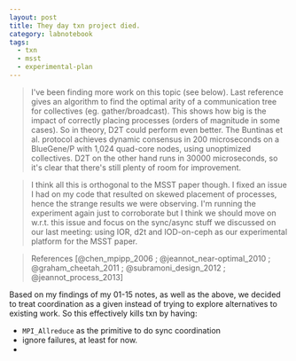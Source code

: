 ```yaml
---
layout: post
title: They day txn project died.
category: labnotebook
tags:
  - txn
  - msst
  - experimental-plan
---
```


> I've been finding more work on this topic (see below). Last 
reference gives an algorithm to find the optimal arity of a 
communication tree for collectives (eg. gather/broadcast). This shows 
how big is the impact of correctly placing processes (orders of 
magnitude in some cases). So in theory, D2T could perform even better. 
The Buntinas et al. protocol achieves dynamic consensus in 200 
microseconds on a BlueGene/P with 1,024 quad-core nodes, using 
unoptimized collectives. D2T on the other hand runs in 30000 
microseconds, so it's clear that there's still plenty of room for 
improvement. 

> I think all this is orthogonal to the MSST paper though. I fixed an 
issue I had on my code that resulted on skewed placement of processes, 
hence the strange results we were observing. I'm running the 
experiment again just to corroborate but I think we should move on 
w.r.t. this issue and focus on the sync/async stuff we discussed on 
our last meeting: using IOR, d2t and IOD-on-ceph as our experimental 
platform for the MSST paper.

> References [@chen_mpipp_2006 ; @jeannot_near-optimal_2010 ; 
@graham_cheetah_2011 ; @subramoni_design_2012 ; @jeannot_process_2013]

Based on my findings of my 01-15 notes, as well as the above, we 
decided to treat coordination as a given instead of trying to explore 
alternatives to existing work. So this effectively kills txn by 
having:

  * `MPI_Allreduce` as the primitive to do sync coordination
  * ignore failures, at least for now.
  *



